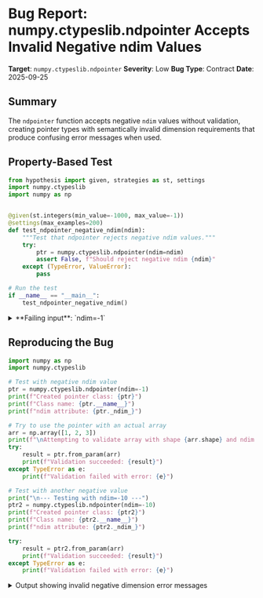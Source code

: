 # Bug Report: numpy.ctypeslib.ndpointer Accepts Invalid Negative ndim Values

**Target**: `numpy.ctypeslib.ndpointer`
**Severity**: Low
**Bug Type**: Contract
**Date**: 2025-09-25

## Summary

The `ndpointer` function accepts negative `ndim` values without validation, creating pointer types with semantically invalid dimension requirements that produce confusing error messages when used.

## Property-Based Test

```python
from hypothesis import given, strategies as st, settings
import numpy.ctypeslib
import numpy as np


@given(st.integers(min_value=-1000, max_value=-1))
@settings(max_examples=200)
def test_ndpointer_negative_ndim(ndim):
    """Test that ndpointer rejects negative ndim values."""
    try:
        ptr = numpy.ctypeslib.ndpointer(ndim=ndim)
        assert False, f"Should reject negative ndim {ndim}"
    except (TypeError, ValueError):
        pass

# Run the test
if __name__ == "__main__":
    test_ndpointer_negative_ndim()
```

<details>

<summary>
**Failing input**: `ndim=-1`
</summary>
```
Traceback (most recent call last):
  File "/home/npc/pbt/agentic-pbt/worker_/39/hypo.py", line 18, in <module>
    test_ndpointer_negative_ndim()
    ~~~~~~~~~~~~~~~~~~~~~~~~~~~~^^
  File "/home/npc/pbt/agentic-pbt/worker_/39/hypo.py", line 7, in test_ndpointer_negative_ndim
    @settings(max_examples=200)
                   ^^^
  File "/home/npc/miniconda/lib/python3.13/site-packages/hypothesis/core.py", line 2124, in wrapped_test
    raise the_error_hypothesis_found
  File "/home/npc/pbt/agentic-pbt/worker_/39/hypo.py", line 12, in test_ndpointer_negative_ndim
    assert False, f"Should reject negative ndim {ndim}"
           ^^^^^
AssertionError: Should reject negative ndim -1
Falsifying example: test_ndpointer_negative_ndim(
    ndim=-1,
)
```
</details>

## Reproducing the Bug

```python
import numpy as np
import numpy.ctypeslib

# Test with negative ndim value
ptr = numpy.ctypeslib.ndpointer(ndim=-1)
print(f"Created pointer class: {ptr}")
print(f"Class name: {ptr.__name__}")
print(f"ndim attribute: {ptr._ndim_}")

# Try to use the pointer with an actual array
arr = np.array([1, 2, 3])
print(f"\nAttempting to validate array with shape {arr.shape} and ndim {arr.ndim}")
try:
    result = ptr.from_param(arr)
    print(f"Validation succeeded: {result}")
except TypeError as e:
    print(f"Validation failed with error: {e}")

# Test with another negative value
print("\n--- Testing with ndim=-10 ---")
ptr2 = numpy.ctypeslib.ndpointer(ndim=-10)
print(f"Created pointer class: {ptr2}")
print(f"Class name: {ptr2.__name__}")
print(f"ndim attribute: {ptr2._ndim_}")

try:
    result = ptr2.from_param(arr)
    print(f"Validation succeeded: {result}")
except TypeError as e:
    print(f"Validation failed with error: {e}")
```

<details>

<summary>
Output showing invalid negative dimension error messages
</summary>
```
Created pointer class: <class 'numpy.ctypeslib._ctypeslib.ndpointer_any_-1d'>
Class name: ndpointer_any_-1d
ndim attribute: -1

Attempting to validate array with shape (3,) and ndim 1
Validation failed with error: array must have -1 dimension(s)

--- Testing with ndim=-10 ---
Created pointer class: <class 'numpy.ctypeslib._ctypeslib.ndpointer_any_-10d'>
Class name: ndpointer_any_-10d
ndim attribute: -10
Validation failed with error: array must have -10 dimension(s)
```
</details>

## Why This Is A Bug

This violates expected behavior in several ways:

1. **Semantic invalidity**: Arrays fundamentally cannot have negative dimensions. The concept of "-1 dimensions" or "-10 dimensions" is mathematically meaningless in the context of multi-dimensional arrays.

2. **Documentation contradiction**: The `ndim` parameter is documented as "Number of array dimensions" which inherently implies non-negative values. In NumPy, the `ndim` attribute of arrays is always ≥ 0 (0-dimensional arrays are scalars, 1-dimensional are vectors, etc.).

3. **Delayed validation**: The function violates the principle of early validation by accepting invalid input at creation time and only failing during use. This makes debugging harder as the error occurs far from where the invalid value was provided.

4. **Confusing error messages**: When validation fails, users see nonsensical messages like "array must have -1 dimension(s)" which provides no useful diagnostic information and may confuse users about what went wrong.

5. **API consistency**: Other NumPy functions that accept dimension parameters typically validate that dimensions are non-negative. This inconsistency breaks user expectations.

## Relevant Context

The bug occurs in `/home/npc/miniconda/lib/python3.13/site-packages/numpy/ctypeslib/_ctypeslib.py` at the `ndpointer` function (lines 239-353). The function creates a pointer type class dynamically but never validates that the `ndim` parameter is non-negative.

The validation only happens later in the `from_param` class method (line 196) which checks `obj.ndim != cls._ndim_`, producing the confusing error message.

Key code locations:
- `ndpointer` function: `_ctypeslib.py:239-353`
- `from_param` validation: `_ctypeslib.py:194-196`
- Class name generation with negative ndim: `_ctypeslib.py:336` (formats as `"_%dd" % ndim`)

NumPy documentation: https://numpy.org/doc/stable/reference/generated/numpy.ctypeslib.ndpointer.html

## Proposed Fix

```diff
--- a/numpy/ctypeslib/_ctypeslib.py
+++ b/numpy/ctypeslib/_ctypeslib.py
@@ -289,6 +289,10 @@ def ndpointer(dtype=None, ndim=None, shape=None, flags=None):

     # normalize dtype to dtype | None
     if dtype is not None:
         dtype = np.dtype(dtype)
+
+    # validate ndim is non-negative
+    if ndim is not None and ndim < 0:
+        raise ValueError(f"ndim must be non-negative, got {ndim}")

     # normalize flags to int | None
```